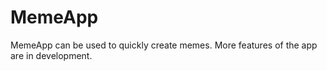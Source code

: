 # MemeApp
MemeApp can be used to quickly create memes. More features of the app are in development.
